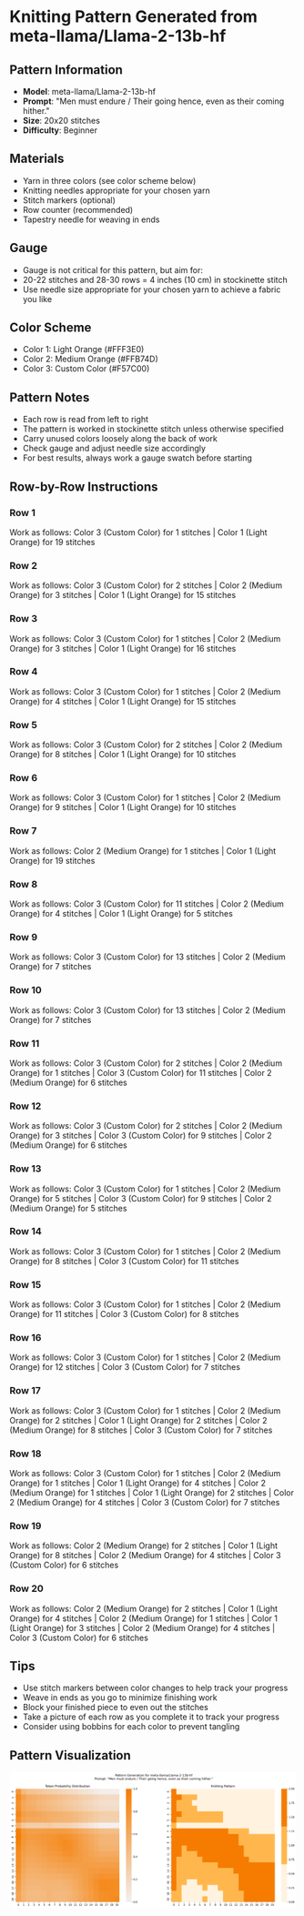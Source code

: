 # Knitting Pattern Generated from meta-llama/Llama-2-13b-hf

## Pattern Information
- **Model**: meta-llama/Llama-2-13b-hf
- **Prompt**: "Men must endure / Their going hence, even as their coming hither."
- **Size**: 20x20 stitches
- **Difficulty**: Beginner

## Materials
- Yarn in three colors (see color scheme below)
- Knitting needles appropriate for your chosen yarn
- Stitch markers (optional)
- Row counter (recommended)
- Tapestry needle for weaving in ends

## Gauge
- Gauge is not critical for this pattern, but aim for:
- 20-22 stitches and 28-30 rows = 4 inches (10 cm) in stockinette stitch
- Use needle size appropriate for your chosen yarn to achieve a fabric you like

## Color Scheme
- Color 1: Light Orange (#FFF3E0)
- Color 2: Medium Orange (#FFB74D)
- Color 3: Custom Color (#F57C00)

## Pattern Notes
- Each row is read from left to right
- The pattern is worked in stockinette stitch unless otherwise specified
- Carry unused colors loosely along the back of work
- Check gauge and adjust needle size accordingly
- For best results, always work a gauge swatch before starting

## Row-by-Row Instructions

### Row 1
Work as follows: Color 3 (Custom Color) for 1 stitches | Color 1 (Light Orange) for 19 stitches

### Row 2
Work as follows: Color 3 (Custom Color) for 2 stitches | Color 2 (Medium Orange) for 3 stitches | Color 1 (Light Orange) for 15 stitches

### Row 3
Work as follows: Color 3 (Custom Color) for 1 stitches | Color 2 (Medium Orange) for 3 stitches | Color 1 (Light Orange) for 16 stitches

### Row 4
Work as follows: Color 3 (Custom Color) for 1 stitches | Color 2 (Medium Orange) for 4 stitches | Color 1 (Light Orange) for 15 stitches

### Row 5
Work as follows: Color 3 (Custom Color) for 2 stitches | Color 2 (Medium Orange) for 8 stitches | Color 1 (Light Orange) for 10 stitches

### Row 6
Work as follows: Color 3 (Custom Color) for 1 stitches | Color 2 (Medium Orange) for 9 stitches | Color 1 (Light Orange) for 10 stitches

### Row 7
Work as follows: Color 2 (Medium Orange) for 1 stitches | Color 1 (Light Orange) for 19 stitches

### Row 8
Work as follows: Color 3 (Custom Color) for 11 stitches | Color 2 (Medium Orange) for 4 stitches | Color 1 (Light Orange) for 5 stitches

### Row 9
Work as follows: Color 3 (Custom Color) for 13 stitches | Color 2 (Medium Orange) for 7 stitches

### Row 10
Work as follows: Color 3 (Custom Color) for 13 stitches | Color 2 (Medium Orange) for 7 stitches

### Row 11
Work as follows: Color 3 (Custom Color) for 2 stitches | Color 2 (Medium Orange) for 1 stitches | Color 3 (Custom Color) for 11 stitches | Color 2 (Medium Orange) for 6 stitches

### Row 12
Work as follows: Color 3 (Custom Color) for 2 stitches | Color 2 (Medium Orange) for 3 stitches | Color 3 (Custom Color) for 9 stitches | Color 2 (Medium Orange) for 6 stitches

### Row 13
Work as follows: Color 3 (Custom Color) for 1 stitches | Color 2 (Medium Orange) for 5 stitches | Color 3 (Custom Color) for 9 stitches | Color 2 (Medium Orange) for 5 stitches

### Row 14
Work as follows: Color 3 (Custom Color) for 1 stitches | Color 2 (Medium Orange) for 8 stitches | Color 3 (Custom Color) for 11 stitches

### Row 15
Work as follows: Color 3 (Custom Color) for 1 stitches | Color 2 (Medium Orange) for 11 stitches | Color 3 (Custom Color) for 8 stitches

### Row 16
Work as follows: Color 3 (Custom Color) for 1 stitches | Color 2 (Medium Orange) for 12 stitches | Color 3 (Custom Color) for 7 stitches

### Row 17
Work as follows: Color 3 (Custom Color) for 1 stitches | Color 2 (Medium Orange) for 2 stitches | Color 1 (Light Orange) for 2 stitches | Color 2 (Medium Orange) for 8 stitches | Color 3 (Custom Color) for 7 stitches

### Row 18
Work as follows: Color 3 (Custom Color) for 1 stitches | Color 2 (Medium Orange) for 1 stitches | Color 1 (Light Orange) for 4 stitches | Color 2 (Medium Orange) for 1 stitches | Color 1 (Light Orange) for 2 stitches | Color 2 (Medium Orange) for 4 stitches | Color 3 (Custom Color) for 7 stitches

### Row 19
Work as follows: Color 2 (Medium Orange) for 2 stitches | Color 1 (Light Orange) for 8 stitches | Color 2 (Medium Orange) for 4 stitches | Color 3 (Custom Color) for 6 stitches

### Row 20
Work as follows: Color 2 (Medium Orange) for 2 stitches | Color 1 (Light Orange) for 4 stitches | Color 2 (Medium Orange) for 1 stitches | Color 1 (Light Orange) for 3 stitches | Color 2 (Medium Orange) for 4 stitches | Color 3 (Custom Color) for 6 stitches

## Tips
- Use stitch markers between color changes to help track your progress
- Weave in ends as you go to minimize finishing work
- Block your finished piece to even out the stitches
- Take a picture of each row as you complete it to track your progress
- Consider using bobbins for each color to prevent tangling

## Pattern Visualization
![Pattern Visualization](pattern_Llama_2_13b_hf_Men_must_endure___Th.png)